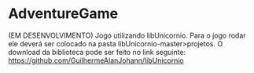 # AdventureGame
(EM DESENVOLVIMENTO) Jogo utilizando libUnicornio. Para o jogo rodar ele deverá ser colocado na pasta libUnicornio-master>projetos. O download da biblioteca pode ser feito no link seguinte: https://github.com/GuilhermeAlanJohann/libUnicornio
